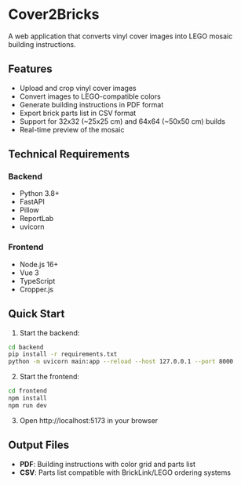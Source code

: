 # Cover2Bricks

A web application that converts vinyl cover images into LEGO mosaic building instructions.

## Features

- Upload and crop vinyl cover images
- Convert images to LEGO-compatible colors
- Generate building instructions in PDF format
- Export brick parts list in CSV format
- Support for 32x32 (~25x25 cm) and 64x64 (~50x50 cm) builds
- Real-time preview of the mosaic

## Technical Requirements

### Backend
- Python 3.8+
- FastAPI
- Pillow
- ReportLab
- uvicorn

### Frontend
- Node.js 16+
- Vue 3
- TypeScript
- Cropper.js

## Quick Start

1. Start the backend:
```bash
cd backend
pip install -r requirements.txt
python -m uvicorn main:app --reload --host 127.0.0.1 --port 8000
```

2. Start the frontend:
```bash
cd frontend
npm install
npm run dev
```

3. Open http://localhost:5173 in your browser

## Output Files

- **PDF**: Building instructions with color grid and parts list
- **CSV**: Parts list compatible with BrickLink/LEGO ordering systems
